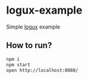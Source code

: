 # logux-example
Simple [logux](https://github.com/logux) example

## How to run?
```bash
npm i
npm start
open http://localhost:8080/
```
